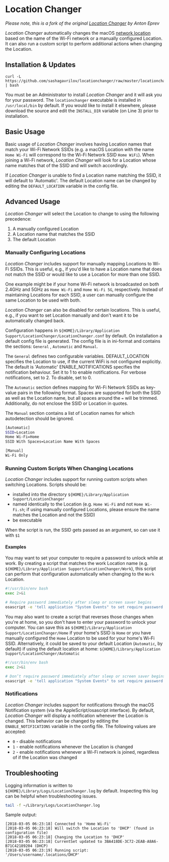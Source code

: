 # Location Changer

*Please note, this is a fork of the original [Location Changer](https://github.com/eprev/locationchanger) by Anton Eprev*

*Location Changer* automatically changes the macOS [network location](https://support.apple.com/en-us/HT202480)
based on the name of the Wi-Fi network or a manually configured Location. It can also run a custom script to perform
additional actions when changing the Location.


## Installation & Updates

```
curl -L https://github.com/sashagavrilov/locationchanger/raw/master/locationchanger.sh | bash
```

You must be an Administrator to install *Location Changer* and it will ask you for your password.
The `locationchanger` executable is installed in `/usr/local/bin` by default. If you would like
to install it elsewhere, please download the source and edit the `INSTALL_DIR` variable (on Line 3)
prior to installation.


## Basic Usage

Basic usage of *Location Changer* involves having Location names that match your Wi-Fi Network SSIDs
(e.g. a macOS Location with the name `Home Wi-Fi` will correspond to the Wi-Fi Network SSID `Home WiFi`).
When joining a Wi-Fi network, *Location Changer* will look for a Location whose name matches that of the
SSID and will switch accordingly.

If *Location Changer* is unable to find a Location name matching the SSID, it will default to 'Automatic'.
The default Location name can be changed by editing the `DEFAULT_LOCATION` variable in the config file.


## Advanced Usage

*Location Changer* will select the Location to change to using the following precedence:

1. A manually configured Location
2. A Location name that matches the SSID
3. The default Location


### Manually Configuring Locations

*Location Changer* includes support for manually mapping Locations to Wi-Fi SSIDs. This is useful, e.g., if
you'd like to have a Location name that does not match the SSID or would like to use a Location for more
than one SSID.

One example might be if your home Wi-Fi network is broadcasted on both 2.4GHz and 5GHz as `Home Wi-Fi`
and `Home Wi-Fi 5G`, respectively. Instead of maintaining Locations for each SSID, a user can manually
configure the same Location to be used with both.

*Location Changer* can also be disabled for certain locations. This is useful, e.g., if you want
to set Location manually and don't want it to be automatically changed back.

Configuration happens in `${HOME}/Library/Application Support/LocationChanger/LocationChanger.conf` by default.
On installation a default config file is generated.
The config file is in ini-format and contains the sections: `General` , `Automatic` and `Manual`.

The `General` defines two configurable variables.
DEFAULT_LOCATION specifies the Location to use, if the current WiFi is not configured explicitly. The default is 'Automatic'
ENABLE_NOTIFICATIONS specifies the notification behaviour. Set it to 1 to enable notifications. For verbose notifications,
set to 2. To disable, set to 0.

The `Automatic` section defines mapping for Wi-Fi Network SSIDs as key-value pairs in the following format.
Spaces are supported for both the SSID as well as the Location name, but all spaces around the `=` will be trimmed.
Additionally, do not enclose the SSID or Location in quotes.

The `Manual` section contains a list of Location names for which autodetection should be ignored.

```bash
[Automatic]
SSID=Location
Home Wi-Fi=Home
SSID With Spaces=Location Name With Spaces

[Manual]
Wi-Fi Only
```


### Running Custom Scripts When Changing Locations

*Location Changer* includes support for running custom scripts when switching Locations. Scripts
should be:

* installed into the directory `${HOME}/Library/Application Support/LocationChanger`
* named identically to the Location (e.g. `Home Wi-Fi` and not `Home Wi-Fi.sh`; if using manually configured Locations, please ensure the name matches the Location and not the SSID)
* be executable

When the script is run, the SSID gets passed as an argument, so can use it with `$1`

#### Examples

You may want to set your computer to require a password to unlock while at work. By creating a script that matches the work Location name (e.g. `${HOME}/Library/Application Support/LocationChanger/Work`), this script can perform that configuration automatically when changing to the `Work` Location.

```bash
#!/usr/bin/env bash
exec 2>&1

# Require password immediately after sleep or screen saver begins
osascript -e 'tell application "System Events" to set require password to wake of security preferences to true'
```

You may also want to create a script that reverses those changes when you're at home, so you don't have to enter your password to unlock your computer. You can save this as `${HOME}/Library/Application Support/LocationChanger/Home` if your home's SSID is `Home` or you have manually configured the `Home` Location to be used for your home's Wi-Fi SSID. Alternatively, it could be saved to your default Location (`Automatic`, by default) if using the default location at home: `${HOME}/Library/Application Support/LocationChanger/Automatic`

```bash
#!/usr/bin/env bash
exec 2>&1

# Don’t require password immediately after sleep or screen saver begins
osascript -e 'tell application "System Events" to set require password to wake of security preferences to false'
```

### Notifications

*Location Changer* includes support for notifications through the macOS Notification system (via the AppleScript/osascript interface). By default, *Location Changer* will display a notification whenever the Location is changed. This behavior can be changed by editing the `ENABLE_NOTIFICATIONS` variable in the config file. The following values are accepted:

* `0` - disable notifications
* `1` - enable notifications whenever the Location is changed
* `2` - enable notifications whenever a Wi-Fi network is joined, regardless of if the Location was changed

## Troubleshooting

Logging information is written to `${HOME}/Library/Logs/LocationChanger.log` by default. Inspecting this log can be helpful when troubleshooting issues.

```bash
tail -f ~/Library/Logs/LocationChanger.log
```

Sample output:

```
[2018-03-05 06:23:18] Connected to 'Home Wi-Fi'
[2018-03-05 06:23:18] Will switch the Location to 'DHCP' (found in configuration file)
[2018-03-05 06:23:18] Changing the Location to 'DHCP'
[2018-03-05 06:23:18] CurrentSet updated to 3BA418DE-3C72-2EAB-A8A6-B71C42189204 (DHCP)
[2018-03-05 06:23:19] Running script: '/Users/username/.locations/DHCP'
```
